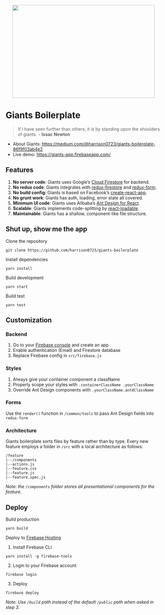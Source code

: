 <p align="center">
  <img width="460" height="300" src="https://cdn-images-1.medium.com/max/800/1*grVJDnpHQsEC-q1MfewTVQ.png">
</p>

# Giants Boilerplate
>If I have seen further than others, it is by standing upon the shoulders of giants.  **- Issac Newton**

* About Giants: https://medium.com/@harrison0723/giants-boilerplate-86f9f03ab4e2
* Live demo: https://giants-app.firebaseapp.com/

## Features
1. **No server code**: Giants uses Google’s [Cloud Firestore](https://firebase.google.com/docs/firestore/) for backend.
2. **No redux code**: Giants integrates with [redux-firestore](https://github.com/prescottprue/redux-firestore) and [redux-form](https://github.com/erikras/redux-form).
3. **No build config**: Giants is based on Facebook’s [create-react-app](https://github.com/facebook/create-react-app).
4. **No grunt work**: Giants has auth, loading, error state all covered.
5. **Minimum UI code**: Giants uses Alibaba’s [Ant Design for React](https://ant.design/docs/react/introduce).
6. **Scalable**: Giants implements code-splitting by [react-loadable](https://github.com/jamiebuilds/react-loadable).
7. **Maintainable**: Giants has a shallow, component-like file structure.

## Shut up, show me the app
Clone the repository
```
git clone https://github.com/harrison0723/giants-boilerplate
```
Install dependencies
```
yarn install
```
Build development
```
yarn start
```
Build test
```
yarn test
```
## Customization
### Backend
1. Go to your [Firebase console](https://console.firebase.google.com/) and create an app
2. Enable authentication (Email) and Firestore database
3. Replace Firebase config in `src/firebase.js`
### Styles
1. Always give your container component a className
2. Properly scope your styles with `.containerClassName .yourClassName`
3. Override Ant Design components with `.yourClassName.antdClassName`
### Forms
Use the `render()` function in `/common/tools` to pass Ant Design fields into `redux-form` 
### Architecture
Giants boilerplate sorts files by feature rather than by type. Every new feature employs a folder in `/src` with a local architecture as follows:
```
/feature
|--/components
|--actions.js
|--feature.css
|--feature.js
|--feature.spec.js
```
_Note: the `/components` folder stores all presentational components for the feature._
## Deploy
Build production
```
yarn build
```
Deploy to [Firebase Hosting](https://firebase.google.com/docs/hosting/)
1. Install Firebase CLI
```
yarn install -g firebase-tools
```
2. Login to your Firebase account
```
firebase login
```
3. Deploy
```
firebase deploy
```
_Note: Use `/build` path instead of the default `/public` path when asked in step 3._
